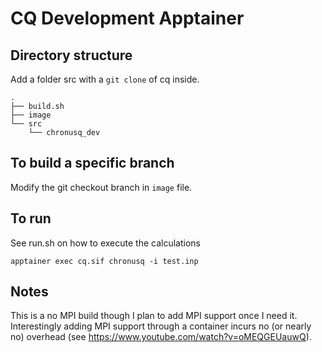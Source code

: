 # CQ Development Apptainer

## Directory structure
Add a folder src with a `git clone` of cq inside.
```
.
├── build.sh
├── image
└── src
    └── chronusq_dev
```

## To build a specific branch
Modify the git checkout branch in `image` file.

## To run
See run.sh on how to execute the calculations
```
apptainer exec cq.sif chronusq -i test.inp
```

## Notes
This is a no MPI build though I plan to add MPI support once I need it. Interestingly adding MPI support through a container incurs no (or nearly no) overhead (see https://www.youtube.com/watch?v=oMEQGEUauwQ).
